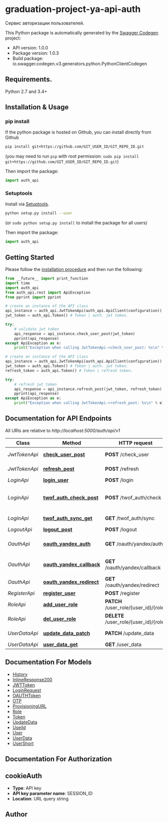 # graduation-project-ya-api-auth
Сервис авторизации пользователей.

This Python package is automatically generated by the [Swagger Codegen](https://github.com/swagger-api/swagger-codegen) project:

- API version: 1.0.0
- Package version: 1.0.3
- Build package: io.swagger.codegen.v3.generators.python.PythonClientCodegen

## Requirements.

Python 2.7 and 3.4+

## Installation & Usage
### pip install

If the python package is hosted on Github, you can install directly from Github

```sh
pip install git+https://github.com/GIT_USER_ID/GIT_REPO_ID.git
```
(you may need to run `pip` with root permission: `sudo pip install git+https://github.com/GIT_USER_ID/GIT_REPO_ID.git`)

Then import the package:
```python
import auth_api 
```

### Setuptools

Install via [Setuptools](http://pypi.python.org/pypi/setuptools).

```sh
python setup.py install --user
```
(or `sudo python setup.py install` to install the package for all users)

Then import the package:
```python
import auth_api
```

## Getting Started

Please follow the [installation procedure](#installation--usage) and then run the following:

```python
from __future__ import print_function
import time
import auth_api
from auth_api.rest import ApiException
from pprint import pprint

# create an instance of the API class
api_instance = auth_api.JwtTokenApi(auth_api.ApiClient(configuration))
jwt_token = auth_api.Token() # Token | auth. jwt token.

try:
    # validate jwt token
    api_response = api_instance.check_user_post(jwt_token)
    pprint(api_response)
except ApiException as e:
    print("Exception when calling JwtTokenApi->check_user_post: %s\n" % e)

# create an instance of the API class
api_instance = auth_api.JwtTokenApi(auth_api.ApiClient(configuration))
jwt_token = auth_api.Token() # Token | auth. jwt token.
refresh_token = auth_api.Token() # Token | refresh token.

try:
    # refresh jwt token
    api_response = api_instance.refresh_post(jwt_token, refresh_token)
    pprint(api_response)
except ApiException as e:
    print("Exception when calling JwtTokenApi->refresh_post: %s\n" % e)
```

## Documentation for API Endpoints

All URIs are relative to *http://localhost:5000/auth/api/v1*

Class | Method | HTTP request | Description
------------ | ------------- | ------------- | -------------
*JwtTokenApi* | [**check_user_post**](docs/JwtTokenApi.md#check_user_post) | **POST** /check_user | validate jwt token
*JwtTokenApi* | [**refresh_post**](docs/JwtTokenApi.md#refresh_post) | **POST** /refresh | refresh jwt token
*LoginApi* | [**login_user**](docs/LoginApi.md#login_user) | **POST** /login | Login user
*LoginApi* | [**twof_auth_check_post**](docs/LoginApi.md#twof_auth_check_post) | **POST** /twof_auth/check | check multi-factor authentication code
*LoginApi* | [**twof_auth_sync_get**](docs/LoginApi.md#twof_auth_sync_get) | **GET** /twof_auth/sync | Multi-factor authentication
*LogoutApi* | [**logout_post**](docs/LogoutApi.md#logout_post) | **POST** /logout | logout user
*OauthApi* | [**oauth_yandex_auth**](docs/OauthApi.md#oauth_yandex_auth) | **GET** /oauth/yandex/auth | callback for authorise user
*OauthApi* | [**oauth_yandex_callback**](docs/OauthApi.md#oauth_yandex_callback) | **GET** /oauth/yandex/callback | callback for authorise user
*OauthApi* | [**oauth_yandex_redirect**](docs/OauthApi.md#oauth_yandex_redirect) | **GET** /oauth/yandex/redirect | oauth user
*RegisterApi* | [**register_user**](docs/RegisterApi.md#register_user) | **POST** /register | Register user
*RoleApi* | [**add_user_role**](docs/RoleApi.md#add_user_role) | **PATCH** /user_role/{user_id}/{role} | add user role
*RoleApi* | [**del_user_role**](docs/RoleApi.md#del_user_role) | **DELETE** /user_role/{user_id}/{role} | delete user role
*UserDataApi* | [**update_data_patch**](docs/UserDataApi.md#update_data_patch) | **PATCH** /update_data | update user data
*UserDataApi* | [**user_data_get**](docs/UserDataApi.md#user_data_get) | **GET** /user_data | get user data

## Documentation For Models

 - [History](docs/History.md)
 - [InlineResponse200](docs/InlineResponse200.md)
 - [JWTToken](docs/JWTToken.md)
 - [LoginRequest](docs/LoginRequest.md)
 - [OAUTHToken](docs/OAUTHToken.md)
 - [OTP](docs/OTP.md)
 - [ProvisioningURL](docs/ProvisioningURL.md)
 - [Role](docs/Role.md)
 - [Token](docs/Token.md)
 - [UpdateData](docs/UpdateData.md)
 - [UseiId](docs/UseiId.md)
 - [User](docs/User.md)
 - [UserData](docs/UserData.md)
 - [UserShort](docs/UserShort.md)

## Documentation For Authorization


## cookieAuth

- **Type**: API key
- **API key parameter name**: SESSION_ID
- **Location**: URL query string


## Author


